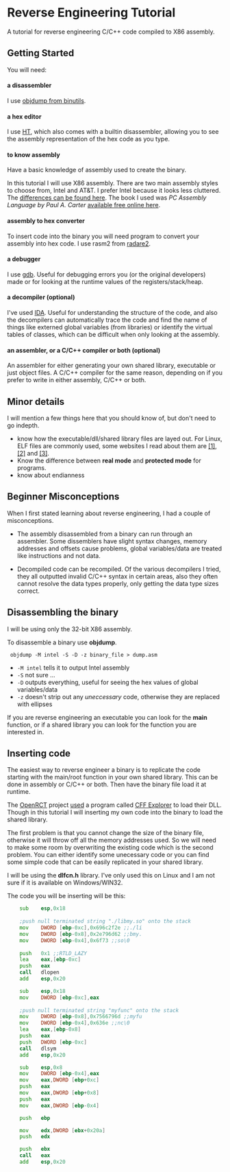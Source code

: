 # Reverse Engineering Tutorial

A tutorial for reverse engineering C/C++ code compiled to X86 assembly.

## Getting Started

You will need:

#### a disassembler

I use [objdump from binutils](https://www.gnu.org/software/binutils). 

#### a hex editor

I use [HT](http://hte.sourceforge.net), which also comes with a builtin disassembler, allowing you to see the assembly representation of the hex code as you type.

#### to know assembly

Have a basic knowledge of assembly used to create the binary.

In this tutorial I will use X86 assembly. There are two main assembly styles to choose from, Intel and AT&T. I prefer Intel because it looks less cluttered. The [differences can be found here](http://archive.is/f1dul). The book I used was *PC Assembly Language by Paul A. Carter* [available free online here](http://pacman128.github.io/pcasm).

#### assembly to hex converter

To insert code into the binary you will need program to convert your assembly into hex code. I use rasm2 from [radare2](https://radare.org).

#### a debugger

I use [gdb](https://www.gnu.org/software/gdb/). Useful for debugging errors you (or the original developers) made or for looking at the runtime values of the registers/stack/heap.

#### a decompiler (optional)

I've used [IDA](https://www.hex-rays.com/products/ida/). Useful for understanding the structure of the code, and also the decompilers can automatically trace the code and find the name of things like externed global variables (from libraries) or identify the virtual tables of classes, which can be difficult when only looking at the assembly.

#### an assembler, or a C/C++ compiler or both (optional)

An assembler for either generating your own shared library, executable or just object files. A C/C++ compiler for the same reason, depending on if you prefer to write in either assembly, C/C++ or both.

## Minor details
I will mention a few things here that you should know of, but don't need to go indepth.

* know how the executable/dll/shared library files are layed out. For Linux, ELF files are commonly used, some websites I read about them are [[1]](http://archive.is/wJW5i), [[2]](http://archive.is/JyChY) and [[3]](http://archive.is/DBnia).
* Know the difference between **real mode** and **protected mode** for programs.
* know about endianness 

## Beginner Misconceptions

When I first stated learning about reverse engineering, I had a couple of misconceptions.

* The assembly disassembled from a binary can run through an assembler. Some dissemblers have slight syntax changes, memory addresses and offsets cause problems, global variables/data are treated like instructions and not data.

* Decompiled code can be recompiled. Of the various decompilers I tried, they all outputted invalid C/C++ syntax in certain areas, also they often cannot resolve the data types properly, only getting the data type sizes correct.

## Disassembling the binary

I will be using only the 32-bit X86 assembly.

To disassemble a binary use **objdump**.

```	objdump -M intel -S -D -z binary_file > dump.asm```

*  ```-M intel``` tells it to output Intel assembly
* ```-S``` not sure ...
* ```-D``` outputs everything, useful for seeing the hex values of global variables/data
* ```-z``` doesn't strip out any *uneccessary* code, otherwise they are replaced with ellipses

If you are reverse engineering an executable you can look for the **main** function, or if a shared library you can look for the function you are interested in.

## Inserting code

The easiest way to reverse engineer a binary is to replicate the code starting with the main/root function in your own shared library. This can be done in assembly or C/C++ or both. Then have the binary file load it at runtime.

The [OpenRCT](https://openrct2.org/) project [used](http://archive.is/SDuL0) a program called [CFF Explorer](http://www.ntcore.com/exsuite.php) to load their DLL. Though in this tutorial I will inserting my own code into the binary to load the shared library.

The first problem is that you cannot change the size of the binary file, otherwise it will throw off all the memory addresses used. So we will need to make some room by overwriting the existing code which is the second problem. You can either identify some unecessary code or you can find some simple code that can be easily replicated in your shared library.

I will be using the **dlfcn.h** library. I've only used this on Linux and I am not sure if it is available on Windows/WIN32.

The code you will be inserting will be this:

```asm
	sub    esp,0x18
	
	;push null terminated string "./libmy.so" onto the stack
	mov    DWORD [ebp-0xc],0x696c2f2e ;;./li
	mov    DWORD [ebp-0x8],0x2e796d62 ;;bmy.
	mov    DWORD [ebp-0x4],0x6f73 ;;so\0
	
	push   0x1 ;;RTLD_LAZY
	lea    eax,[ebp-0xc]
	push   eax
	call   dlopen
	add    esp,0x20

	sub    esp,0x18
	mov    DWORD [ebp-0xc],eax
	
	;push null terminated string "myfunc" onto the stack
	mov    DWORD [ebp-0x8],0x7566796d ;;myfu
	mov    DWORD [ebp-0x4],0x636e ;;nc\0
	lea    eax,[ebp-0x8]
	push   eax
	push   DWORD [ebp-0xc]
	call   dlsym
	add    esp,0x20

	sub    esp,0x8
	mov    DWORD [ebp-0x4],eax
	mov    eax,DWORD [ebp+0xc]
	push   eax
	mov    eax,DWORD [ebp+0x8]
	push   eax
	mov    eax,DWORD [ebp-0x4]

	push   ebp

	mov    edx,DWORD [ebx+0x20a]
	push   edx

	push   ebx
	call   eax
	add    esp,0x20
```


